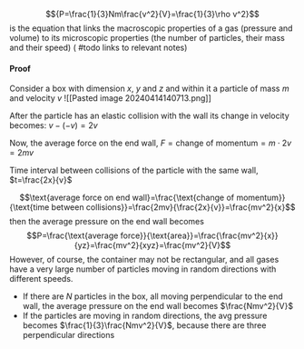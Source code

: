 $${P=\frac{1}{3}Nm\frac{v^2}{V}=\frac{1}{3}\rho v^2}$$
is the equation that links the macroscopic properties of a gas (pressure and volume) to its microscopic properties (the number of particles, their mass and their speed) ( #todo links to relevant notes)

#### Proof
Consider a box with dimension $x$, $y$ and $z$ and within it a particle of mass $m$ and velocity $v$
![[Pasted image 20240414140713.png]]

After the particle has an elastic collision with the wall its change in velocity becomes: $v-(-v)=2v$

Now, the average force on the end wall, $F=\text{change of momentum}=m\cdot 2v=2mv$

Time interval between collisions of the particle with the same wall, $t=\frac{2x}{v}$

$$\text{average force on end wall}=\frac{\text{change of momentum}}{\text{time between collisions}}=\frac{2mv}{\frac{2x}{v}}=\frac{mv^2}{x}$$ then the average pressure on the end wall becomes $$P=\frac{\text{average force}}{\text{area}}=\frac{\frac{mv^2}{x}}{yz}=\frac{mv^2}{xyz}=\frac{mv^2}{V}$$
However, of course, the container may not be rectangular, and all gases have a very large number of particles moving in random directions with different speeds.

- If there are $N$ particles in the box, all moving perpendicular to the end wall, the average pressure on the end wall becomes $\frac{Nmv^2}{V}$
- If the particles are moving in random directions, the avg pressure becomes $\frac{1}{3}\frac{Nmv^2}{V}$, because there are three perpendicular directions